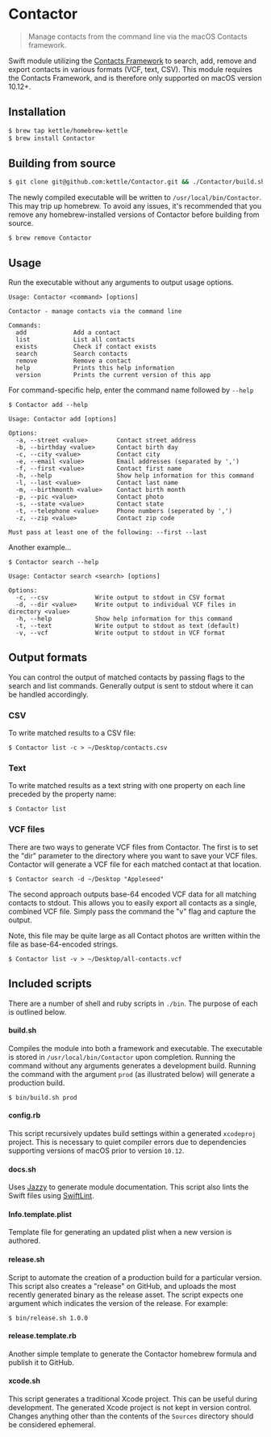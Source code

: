 # Contactor
> Manage contacts from the command line via the macOS Contacts framework.

Swift module utilizing the [Contacts Framework](https://developer.apple.com/documentation/contacts) to search, add, remove and export contacts in various formats (VCF, text, CSV).
This module requires the Contacts Framework, and is therefore only supported on macOS version 10.12+.

## Installation
```sh
$ brew tap kettle/homebrew-kettle
$ brew install Contactor
```

## Building from source
```sh
$ git clone git@github.com:kettle/Contactor.git && ./Contactor/build.sh prod
```

The newly compiled executable will be written to `/usr/local/bin/Contactor`.
This may trip up homebrew.
To avoid any issues, it's recommended that you remove any homebrew-installed versions of Contactor before building from source.

```
$ brew remove Contactor
```


## Usage
Run the executable without any arguments to output usage options.

```
Usage: Contactor <command> [options]

Contactor - manage contacts via the command line

Commands:
  add             Add a contact
  list            List all contacts
  exists          Check if contact exists
  search          Search contacts
  remove          Remove a contact
  help            Prints this help information
  version         Prints the current version of this app
```

For command-specific help, enter the command name followed by `--help`

```
$ Contactor add --help

Usage: Contactor add [options]

Options:
  -a, --street <value>        Contact street address
  -b, --birthday <value>      Contact birth day
  -c, --city <value>          Contact city
  -e, --email <value>         Email addresses (separated by ',')
  -f, --first <value>         Contact first name
  -h, --help                  Show help information for this command
  -l, --last <value>          Contact last name
  -m, --birthmonth <value>    Contact birth month
  -p, --pic <value>           Contact photo
  -s, --state <value>         Contact state
  -t, --telephone <value>     Phone numbers (seperated by ',')
  -z, --zip <value>           Contact zip code

Must pass at least one of the following: --first --last
```

Another example...

```
$ Contactor search --help

Usage: Contactor search <search> [options]

Options:
  -c, --csv             Write output to stdout in CSV format
  -d, --dir <value>     Write output to individual VCF files in directory <value>
  -h, --help            Show help information for this command
  -t, --text            Write output to stdout as text (default)
  -v, --vcf             Write output to stdout in VCF format
```

## Output formats
You can control the output of matched contacts by passing flags to the search and list commands.
Generally output is sent to stdout where it can be handled accordingly.

### CSV
To write matched results to a CSV file:

```
$ Contactor list -c > ~/Desktop/contacts.csv
```

### Text
To write matched results as a text string with one property on each line preceded by the property name:

```
$ Contactor list
```

### VCF files
There are two ways to generate VCF files from Contactor.
The first is to set the "dir" parameter to the directory where you want to save your VCF files.
Contactor will generate a VCF file for each matched contact at that location.

```
$ Contactor search -d ~/Desktop "Appleseed"
```

The second approach outputs base-64 encoded VCF data for all matching contacts to stdout.
This allows you to easily export all contacts as a single, combined VCF file.
Simply pass the command the "v" flag and capture the output.

Note, this file may be quite large as all Contact photos are written within the file as base-64-encoded strings.

```
$ Contactor list -v > ~/Desktop/all-contacts.vcf
```

## Included scripts
There are a number of shell and ruby scripts in `./bin`.
The purpose of each is outlined below.

#### build.sh
Compiles the module into both a framework and executable.
The executable is stored in `/usr/local/bin/Contactor` upon completion.
Running the command without any arguments generates a development build.
Running the command with the argument `prod` (as illustrated below) will generate a production build.

```
$ bin/build.sh prod
```

#### config.rb
This script recursively updates build settings within a generated `xcodeproj` project.
This is necessary to quiet compiler errors due to dependencies supporting versions of macOS prior to version `10.12`.

#### docs.sh
Uses [Jazzy](https://github.com/realm/jazzy) to generate module documentation.
This script also lints the Swift files using [SwiftLint](https://github.com/realm/SwiftLint).

#### Info.template.plist
Template file for generating an updated plist when a new version is authored.

#### release.sh
Script to automate the creation of a production build for a particular version.
This script also creates a "release" on GitHub, and uploads the most recently generated binary as the release asset.
The script expects one argument which indicates the version of the release.
For example:

```
$ bin/release.sh 1.0.0
```

#### release.template.rb
Another simple template to generate the Contactor homebrew formula and publish it to GitHub.

#### xcode.sh
This script generates a traditional Xcode project.
This can be useful during development.
The generated Xcode project is not kept in version control.
Changes anything other than the contents of the `Sources` directory should be considered ephemeral.

